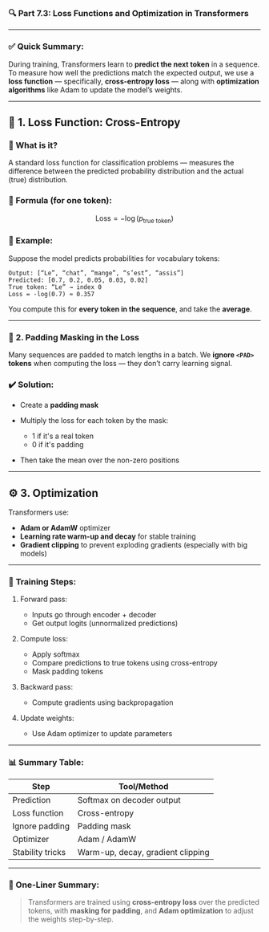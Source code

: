 ### 🔍 **Part 7.3: Loss Functions and Optimization in Transformers**

---

### ✅ **Quick Summary:**

During training, Transformers learn to **predict the next token** in a sequence.
To measure how well the predictions match the expected output, we use a **loss function** — specifically, **cross-entropy loss** — along with **optimization algorithms** like Adam to update the model’s weights.

---

## 🧠 **1. Loss Function: Cross-Entropy**

### 📌 What is it?

A standard loss function for classification problems — measures the difference between the predicted probability distribution and the actual (true) distribution.

### 📐 Formula (for one token):

$$
\text{Loss} = -\log(p_{\text{true token}})
$$

### 🧾 Example:

Suppose the model predicts probabilities for vocabulary tokens:

```plaintext
Output: [“Le”, “chat”, “mange”, “s’est”, “assis”]
Predicted: [0.7, 0.2, 0.05, 0.03, 0.02]
True token: “Le” → index 0
Loss = -log(0.7) ≈ 0.357
```

You compute this for **every token in the sequence**, and take the **average**.

---

### 🔧 **2. Padding Masking in the Loss**

Many sequences are padded to match lengths in a batch.
We **ignore `<PAD>` tokens** when computing the loss — they don’t carry learning signal.

### ✔️ Solution:

* Create a **padding mask**
* Multiply the loss for each token by the mask:

  * 1 if it's a real token
  * 0 if it's padding
* Then take the mean over the non-zero positions

---

## ⚙️ **3. Optimization**

Transformers use:

* **Adam or AdamW** optimizer
* **Learning rate warm-up and decay** for stable training
* **Gradient clipping** to prevent exploding gradients (especially with big models)

---

### 🔁 **Training Steps:**

1. Forward pass:

   * Inputs go through encoder + decoder
   * Get output logits (unnormalized predictions)

2. Compute loss:

   * Apply softmax
   * Compare predictions to true tokens using cross-entropy
   * Mask padding tokens

3. Backward pass:

   * Compute gradients using backpropagation

4. Update weights:

   * Use Adam optimizer to update parameters

---

### 📊 Summary Table:

| Step             | Tool/Method                       |
| ---------------- | --------------------------------- |
| Prediction       | Softmax on decoder output         |
| Loss function    | Cross-entropy                     |
| Ignore padding   | Padding mask                      |
| Optimizer        | Adam / AdamW                      |
| Stability tricks | Warm-up, decay, gradient clipping |

---

### 🧠 One-Liner Summary:

> Transformers are trained using **cross-entropy loss** over the predicted tokens, with **masking for padding**, and **Adam optimization** to adjust the weights step-by-step.
